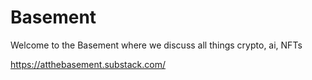 # Basement

Welcome to the Basement where we discuss all things crypto, ai, NFTs

https://atthebasement.substack.com/